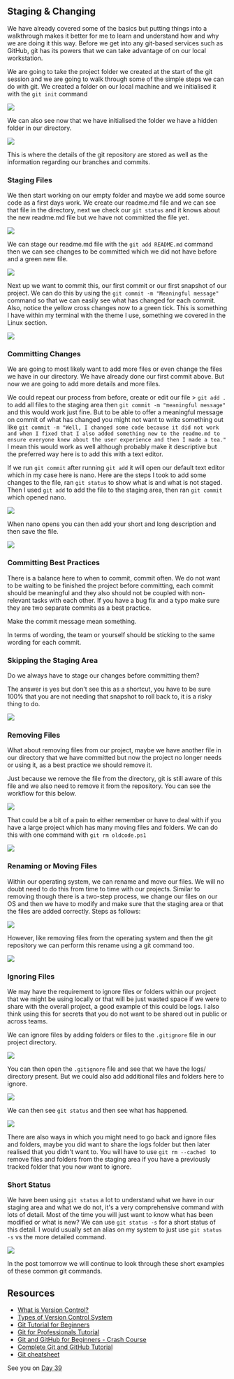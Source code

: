 ## Staging & Changing

We have already covered some of the basics but putting things into a walkthrough makes it better for me to learn and understand how and why we are doing it this way. Before we get into any git-based services such as GitHub, git has its powers that we can take advantage of on our local workstation. 

We are going to take the project folder we created at the start of the git session and we are going to walk through some of the simple steps we can do with git. We created a folder on our local machine and we initialised it with the `git init` command 

![](Images/Day38_Git1.png)

We can also see now that we have initialised the folder we have a hidden folder in our directory. 

![](Images/Day38_Git2.png)

This is where the details of the git repository are stored as well as the information regarding our branches and commits. 

### Staging Files

We then start working on our empty folder and maybe we add some source code as a first days work. We create our readme.md file and we can see that file in the directory, next we check our `git status` and it knows about the new readme.md file but we have not committed the file yet. 

![](Images/Day38_Git3.png)

We can stage our readme.md file with the `git add README.md` command then we can see changes to be committed which we did not have before and a green new file.

![](Images/Day38_Git4.png)

Next up we want to commit this, our first commit or our first snapshot of our project. We can do this by using the `git commit -m "Meaningful message"` command so that we can easily see what has changed for each commit. Also, notice the yellow cross changes now to a green tick. This is something I have within my terminal with the theme I use, something we covered in the Linux section. 

![](Images/Day38_Git5.png)

### Committing Changes

We are going to most likely want to add more files or even change the files we have in our directory. We have already done our first commit above. But now we are going to add more details and more files. 

We could repeat our process from before, create or edit our file > `git add .` to add all files to the staging area then `git commit -m "meaningful message"` and this would work just fine. But to be able to offer a meaningful message on commit of what has changed you might not want to write something out like `git commit -m "Well, I changed some code because it did not work and when I fixed that I also added something new to the readme.md to ensure everyone knew about the user experience and then I made a tea."` I mean this would work as well although probably make it descriptive but the preferred way here is to add this with a text editor. 

If we run `git commit` after running `git add` it will open our default text editor which in my case here is nano. Here are the steps I took to add some changes to the file, ran `git status` to show what is and what is not staged. Then I used `git add` to add the file to the staging area, then ran `git commit` which opened nano.

![](Images/Day38_Git6.png)

When nano opens you can then add your short and long description and then save the file. 

![](Images/Day38_Git7.png)

### Committing Best Practices

There is a balance here to when to commit, commit often. We do not want to be waiting to be finished the project before committing, each commit should be meaningful and they also should not be coupled with non-relevant tasks with each other. If you have a bug fix and a typo make sure they are two separate commits as a best practice. 

Make the commit message mean something. 

In terms of wording, the team or yourself should be sticking to the same wording for each commit. 

### Skipping the Staging Area

Do we always have to stage our changes before committing them? 

The answer is yes but don't see this as a shortcut, you have to be sure 100% that you are not needing that snapshot to roll back to, it is a risky thing to do. 

![](Images/Day38_Git8.png)

### Removing Files

What about removing files from our project, maybe we have another file in our directory that we have committed but now the project no longer needs or using it, as a best practice we should remove it. 

Just because we remove the file from the directory, git is still aware of this file and we also need to remove it from the repository. You can see the workflow for this below. 

![](Images/Day38_Git9.png)

That could be a bit of a pain to either remember or have to deal with if you have a large project which has many moving files and folders. We can do this with one command with `git rm oldcode.ps1` 

![](Images/Day38_Git10.png)

### Renaming or Moving Files

Within our operating system, we can rename and move our files. We will no doubt need to do this from time to time with our projects. Similar to removing though there is a two-step process, we change our files on our OS and then we have to modify and make sure that the staging area or that the files are added correctly. Steps as follows: 

![](Images/Day38_Git11.png)

However, like removing files from the operating system and then the git repository we can perform this rename using a git command too. 

![](Images/Day38_Git12.png)

### Ignoring Files

We may have the requirement to ignore files or folders within our project that we might be using locally or that will be just wasted space if we were to share with the overall project, a good example of this could be logs. I also think using this for secrets that you do not want to be shared out in public or across teams. 

We can ignore files by adding folders or files to the `.gitignore` file in our project directory. 

![](Images/Day38_Git13.png)

You can then open the `.gitignore` file and see that we have the logs/ directory present. But we could also add additional files and folders here to ignore. 

![](Images/Day38_Git14.png)

We can then see `git status` and then see what has happened. 

![](Images/Day38_Git15.png)

There are also ways in which you might need to go back and ignore files and folders, maybe you did want to share the logs folder but then later realised that you didn't want to. You will have to use `git rm --cached ` to remove files and folders from the staging area if you have a previously tracked folder that you now want to ignore. 

### Short Status

We have been using `git status` a lot to understand what we have in our staging area and what we do not, it's a very comprehensive command with lots of detail. Most of the time you will just want to know what has been modified or what is new? We can use `git status -s` for a short status of this detail. I would usually set an alias on my system to just use `git status -s` vs the more detailed command. 

![](Images/Day38_Git16.png)

In the post tomorrow we will continue to look through these short examples of these common git commands. 

## Resources 

- [What is Version Control?](https://www.youtube.com/watch?v=Yc8sCSeMhi4)
- [Types of Version Control System](https://www.youtube.com/watch?v=kr62e_n6QuQ)
- [Git Tutorial for Beginners](https://www.youtube.com/watch?v=8JJ101D3knE&t=52s) 
- [Git for Professionals Tutorial](https://www.youtube.com/watch?v=Uszj_k0DGsg) 
- [Git and GitHub for Beginners - Crash Course](https://www.youtube.com/watch?v=RGOj5yH7evk&t=8s) 
- [Complete Git and GitHub Tutorial](https://www.youtube.com/watch?v=apGV9Kg7ics)
- [Git cheatsheet](https://www.atlassian.com/git/tutorials/atlassian-git-cheatsheet)

See you on [Day 39](day39.md) 
